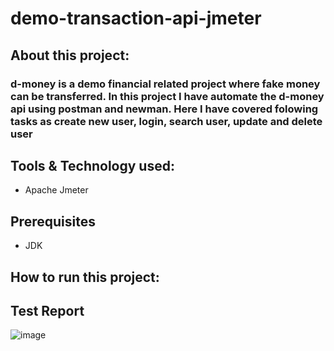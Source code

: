 # demo-transaction-api-jmeter

## About this project:
### d-money is a demo financial related project where fake money can be transferred. In this project I have automate the d-money api using postman and newman. Here I have covered folowing tasks as create new user, login, search user, update and delete user

## Tools & Technology used:
- Apache Jmeter

## Prerequisites
- JDK

## How to run this project:


## Test Report
![image](https://github.com/toufasaha/demo-transaction-api-jmeter/assets/55781612/cc085ca8-e80b-4149-bdb8-f6cd5755b2ad)
